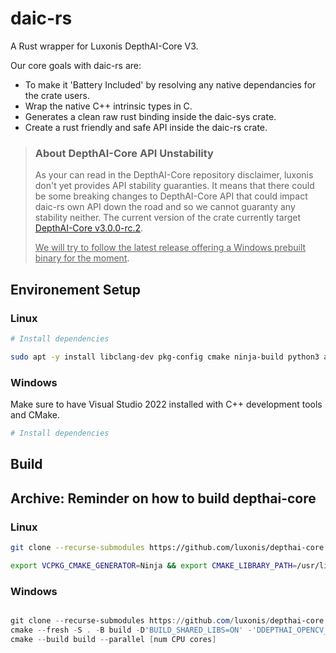 # daic-rs

A Rust wrapper for Luxonis DepthAI-Core V3.

Our core goals with daic-rs are:
- To make it 'Battery Included' by resolving any native dependancies for the crate users.
- Wrap the native C++ intrinsic types in C.
- Generates a clean raw rust binding inside the daic-sys crate.
- Create a rust friendly and safe API inside the daic-rs crate.

> ### About DepthAI-Core API Unstability
> As your can read in the DepthAI-Core repository disclaimer, luxonis don't yet provides API stability guaranties. It means that there could be some breaking changes to DepthAI-Core API that could impact daic-rs own API down the road and so we cannot guaranty any stability neither.
> The current version of the crate currently target [DepthAI-Core v3.0.0-rc.2](https://github.com/luxonis/depthai-core/tree/v3.0.0-rc.2).
> 
> <ins>We will try to follow the latest release offering a Windows prebuilt binary for the moment</ins>.

## Environement Setup

### Linux

```sh
# Install dependencies

sudo apt -y install libclang-dev pkg-config cmake ninja-build python3 autoconf automake autoconf-archive libudev-dev libtool clang libssl-dev
```

### Windows

Make sure to have Visual Studio 2022 installed with C++ development tools and CMake.

```powershell
# Install dependencies

```

## Build



## Archive: Reminder on how to build depthai-core

### Linux

```sh
git clone --recurse-submodules https://github.com/luxonis/depthai-core.git

export VCPKG_CMAKE_GENERATOR=Ninja && export CMAKE_LIBRARY_PATH=/usr/lib/x86_64-linux-gnu && export CMAKE_INCLUDE_PATH=/usr/include && cmake --fresh  -S . -B build -DCMAKE_C_COMPILER=/usr/bin/gcc -DCMAKE_CXX_COMPILER=/usr/bin/g++ -DCMAKE_MAKE_PROGRAM=/usr/bin/ninja -DCMAKE_LIBRARY_PATH=/usr/lib/x86_64-linux-gnu -DDEPTHAI_OPENCV_SUPPORT=OFF -DCMAKE_INCLUDE_PATH=/usr/include -G Ninja
```

### Windows

```powershell

git clone --recurse-submodules https://github.com/luxonis/depthai-core.git
cmake --fresh -S . -B build -D'BUILD_SHARED_LIBS=ON' -'DDEPTHAI_OPENCV_SUPPORT=OFF' -G 'Visual Studio 17 2022'
cmake --build build --parallel [num CPU cores]

```
